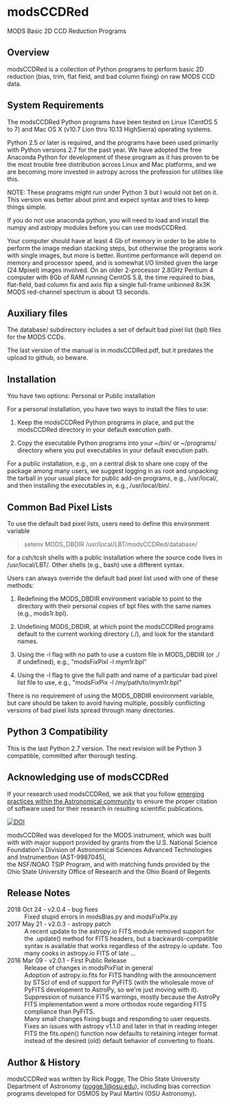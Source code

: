 # modsCCDRed
MODS Basic 2D CCD Reduction Programs

## Overview

modsCCDRed is a collection of Python programs to perform basic 2D
reduction (bias, trim, flat field, and bad column fixing) on raw MODS
CCD data.

## System Requirements

The modsCCDRed Python programs have been tested on Linux (CentOS 5 to
7) and Mac OS X (v10.7 Lion thru 10.13 HighSierra) operating systems.

Python 2.5 or later is required, and the programs have been used
primarily with Python versions 2.7 for the past year.  We have adopted
the free Anaconda Python for development of these program as it has
proven to be the most trouble free distribution across Linux and Mac
platforms, and we are becoming more invested in astropy across the
profession for utilities like this.

NOTE: These programs might run under Python 3 but I would not bet on it.
This version was better about print and expect syntax and tries to keep
things simple.

If you do not use anaconda python, you will need to load and install
the numpy and astropy modules before you can use modsCCDRed.

Your computer should have at least 4 Gb of memory in order to be able
to perform the image median stacking steps, but otherwise the programs
work with single images, but more is better.  Runtime performance will
depend on memory and processor speed, and is somewhat I/O limited
given the large (24 Mpixel) images involved.  On an older 2-processor
2.8GHz Pentium 4 computer with 8Gb of RAM running CentOS 5.8, the time
required to bias, flat-field, bad column fix and axis flip a single
full-frame unbinned 8x3K MODS red-channel spectrum is about 13
seconds.

## Auxiliary files

The database/ subdirectory includes a set of default bad pixel list
(bpl) files for the MODS CCDs.

The last version of the manual is in modsCCDRed.pdf, but it predates
the upload to github, so beware.

## Installation

You have two options: Personal or Public installation

For a personal installation, you have two ways to install the files to use:

1. Keep the modsCCDRed Python programs in place, and put the
modsCCDRed directory in your default execution path.

2. Copy the executable Python programs into your ~/bin/ or ~/programs/
directory where you put executables in your default execution path.

For a public installation, e.g., on a central disk to share one copy
of the package among many users, we suggest logging in as root and
unpacking the tarball in your usual place for public add-on programs,
e.g., /usr/local/, and then installing the executables in, e.g.,
/usr/local/bin/.

## Common Bad Pixel Lists

To use the default bad pixel lists, users need to define this
environment variable

 > setenv MODS_DBDIR /usr/local/LBT/modsCCDRed/database/

for a csh/tcsh shells with a public installation where the source code
lives in /usr/local/LBT/.  Other shells (e.g., bash) use a different
syntax.

Users can always override the default bad pixel list used with one of
these methods:

1. Redefining the MODS_DBDIR environment variable to point to the
   directory with their personal copies of bpl files with the same
   names (e.g., mods1r.bpl).

2. Undefining MODS_DBDIR, at which point the modsCCDRed programs
   default to the current working directory (./), and look for the
   standard names.

3. Using the -l flag with no path to use a custom file in
   MODS_DBDIR (or ./ if undefined), e.g., "modsFixPixl -l mym1r.bpl"

4. Using the -l flag to give the full path and name of a particular
   bad pixel list file to use, e.g., "modsFixPix -l
   /my/path/to/mym1r.bpl"

There is no requirement of using the MODS_DBDIR environment variable,
but care should be taken to avoid having multiple, possibly
conflicting versions of bad pixel lists spread through many
directories.

## Python 3 Compatibility

This is the last Python 2.7 version.  The next revision will be Python 3 compatible, committed after thorough testing.

## Acknowledging use of modsCCDRed

If your research used modsCCDRed, we ask that you follow [emerging practices within the Astronomical community](https://doi.org/10.7717/peerj-cs.86﻿)
to ensure the proper citation of software used for their research in resulting  scientific publications. 

[![DOI](https://zenodo.org/badge/141930471.svg)](https://zenodo.org/badge/latestdoi/141930471)

modsCCDRed was developed for the MODS instrument, which was built with with major support provided by grants from the U.S.
National Science Foundation's Division of Astronomical Sciences Advanced Technologies and Instrumention (AST-9987045),  
the NSF/NOAO TSIP Program, and with matching funds provided by the Ohio State University Office of Research and the 
Ohio Board of Regents

## Release Notes

<dl>
<dt>2018 Oct 24 - v2.0.4 - bug fixes
<dd>Fixed stupid errors in modsBias.py and modsFixPix.py
 
<dt>2017 May 21 - v2.0.3 - astropy patch
<dd>A recent update to the astropy.io FITS module removed support for
the .update() method for FITS headers, but a backwards-compatible
syntax is available that works regardless of the astropy.io update.
Too many cooks in astropy.io FITS of late ...

<dt>2016 Mar 09 - v2.0.1 - First Public Release
<dd>Release of changes in modsPixFlat in general

<dd>Adoption of astropy.io.fits for FITS handling with the
announcement by STScI of end of support for PyFITS (with the wholesale
move of PyFITS development to AstroPy, so we're just moving with it).

<dd>Suppression of nuisance FITS warnings, mostly because the AstroPy
FITS implementation went a more orthodox route regarding FITS
compliance than PyFITS.

<dd>Many small changes fixing bugs and responding to user requests.

<dd>Fixes an issues with astropy v1.1.0 and later in that in reading
integer FITS the fits.open() function now defaults to retaining
integer format instead of the desired (old) default behavior of
converting to floats.

</dl>

## Author & History

modsCCDRed was written by Rick Pogge, The Ohio State University
Department of Astronomy (pogge.1@osu.edu), including bias correction
programs developed for OSMOS by Paul Martini (OSU Astronomy).

